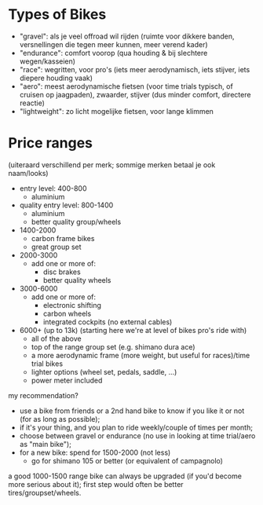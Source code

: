 # Types of Bikes

- "gravel": als je veel offroad wil rijden (ruimte voor dikkere banden, versnellingen die tegen meer kunnen, meer verend kader)
- "endurance": comfort voorop (qua houding & bij slechtere wegen/kasseien)
- "race": wegritten, voor pro's (iets meer aerodynamisch, iets stijver, iets diepere houding vaak)
- "aero": meest aerodynamische fietsen (voor time trials typisch, of cruisen op jaagpaden), zwaarder, stijver (dus minder comfort, directere reactie)
- "lightweight": zo licht mogelijke fietsen, voor lange klimmen

# Price ranges 

(uiteraard verschillend per merk; sommige merken betaal je ook naam/looks)

- entry level: 400-800
  - aluminium
- quality entry level: 800-1400
  - aluminium
  - better quality group/wheels
- 1400-2000
  - carbon frame bikes
  - great group set
- 2000-3000
  - add one or more of:
    - disc brakes
    - better quality wheels
- 3000-6000
  - add one or more of:
    - electronic shifting
    - carbon wheels
    - integrated cockpits (no external cables)
- 6000+ (up to 13k)
  (starting here we're at level of bikes pro's ride with)
  - all of the above
  - top of the range group set (e.g. shimano dura ace)
  - a more aerodynamic frame (more weight, but useful for races)/time trial bikes
  - lighter options (wheel set, pedals, saddle, ...)
  - power meter included

my recommendation?
- use a bike from friends or a 2nd hand bike to know if you like it or not (for as long as possible);
- if it's your thing, and you plan to ride weekly/couple of times per month;
- choose between gravel or endurance (no use in looking at time trial/aero as "main bike");
- for a new bike: spend for 1500-2000 (not less)
  - go for shimano 105 or better (or equivalent of campagnolo)

a good 1000-1500 range bike can always be upgraded (if you'd become more serious about it); first step would often be better tires/groupset/wheels.
